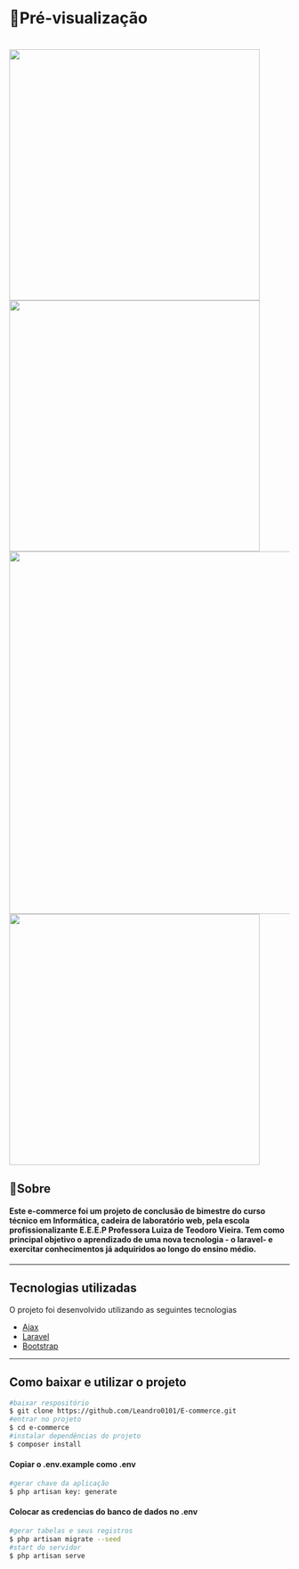 # 🎥Pré-visualização
 <h1>
    <img align="center" src="https://ik.imagekit.io/leandro0101/inicial_1Viduxp1I.png" width="450px">
    <img align="center" src="https://ik.imagekit.io/leandro0101/single_produto_NGWH63PYn.png" width="450px">
    <img align="center" src="https://ik.imagekit.io/leandro0101/pagamento_aA1P5HcwJ.png" width="650px">
    <img align="center" src="https://ik.imagekit.io/leandro0101/pagamentoError__kQ1bdnYAl.png" width="450px">
</h1>

## 📝Sobre
#### Este e-commerce foi um projeto de conclusão de bimestre do curso técnico em Informática, cadeira de laboratório web, pela escola profissionalizante **E.E.E.P Professora Luiza de Teodoro Vieira**. Tem como principal objetivo o aprendizado de uma nova tecnologia - o **laravel**- e exercitar conhecimentos já adquiridos ao longo do ensino médio.
---
## Tecnologias utilizadas
O projeto foi desenvolvido utilizando as seguintes tecnologias

- [Ajax](https://api.jquery.com/category/ajax/)
- [Laravel](https://laravel.com/docs/7.x)
- [Bootstrap](https://getbootstrap.com/docs/4.5/getting-started/introduction/)
---
## Como baixar e utilizar o projeto
 ```bash
 #baixar respositório
 $ git clone https://github.com/Leandro0101/E-commerce.git
 #entrar no projeto
 $ cd e-commerce
 #instalar dependências do projeto
 $ composer install
 ```
 #### Copiar o .env.example como .env
 ```bash
 #gerar chave da aplicação
 $ php artisan key: generate
 ```
#### Colocar as credencias do banco de dados no .env
 ```bash
 #gerar tabelas e seus registros
$ php artisan migrate --seed
#start do servidor
$ php artisan serve
```